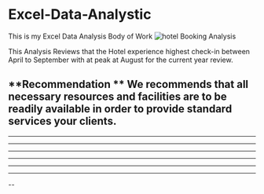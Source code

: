 # Excel-Data-Analystic
This is my Excel Data Analysis Body of Work
![hotel Booking Analysis](https://user-images.githubusercontent.com/43908617/213460956-7ce6e66f-416a-4036-b30b-dbfdca524ba8.JPG)

This Analysis Reviews that the Hotel experience highest check-in between April to September with at peak at August for the current year review.

**Recommendation
**
We recommends that all necessary resources and facilities are to be readily available in order to provide standard services your clients.
-----------------------------
-----------------------
------------------
----------
------
----
---
--
